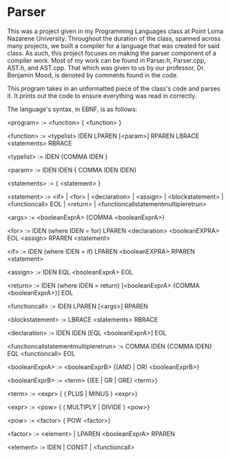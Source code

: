 # Parser
This was a project given in my Programming Languages class at Point Loma Nazarene University.  Throughout the duration of the class, spanned across many projects, we built a compiler for a language that was created for said class.  As such, this project focuses on making the parser component of a compiler work.  Most of my work can be found in Parser.h, Parser.cpp, AST.h, and AST.cpp.  That which was given to us by our professor, Dr. Benjamin Mood, is denoted by comments found in the code.

This program takes in an unformatted piece of the class's code and parses it.  It prints out the code to ensure everything was read in correctly.


The language's syntax, in EBNF, is as follows:

\<program\> := \<function\> { \<function\> }  

\<function\> := \<typelist\> IDEN LPAREN [\<param\>] RPAREN LBRACE \<statements\> RBRACE 

\<typelist\> := IDEN {COMMA IDEN }

\<param\> := IDEN IDEN { COMMA IDEN IDEN} 

\<statements\> := { \<statement\> } 

\<statement\> := \<if\> | \<for\> | \<declaration\> | \<assign\> | \<blockstatement\> | \<functioncall\> EOL | \<return\> | \<functioncallstatementmultipleretrun\>

\<args\> := \<booleanExprA\> {COMMA \<booleanExprA\>}



\<for\> := IDEN (where IDEN = for) LPAREN \<declaration\> \<booleanEXPRA\> EOL \<assign\> RPAREN \<statement\>

\<if\> := IDEN (where IDEN = if) LPAREN \<booleanEXPRA\> RPAREN \<statement\>

\<assign\> := IDEN EQL \<booleanExprA\> EOL

\<return\> := IDEN (where IDEN = return) [\<booleanExprA\> {COMMA \<booleanExprA\>}] EOL

\<functioncall\> := IDEN LPAREN [\<args\>] RPAREN

\<blockstatement\> := LBRACE \<statements\> RBRACE

\<declaration\> := IDEN IDEN [EQL \<booleanExprA\>] EOL

\<functioncallstatementmultipleretrun\> := COMMA IDEN {COMMA IDEN} EQL  \<functioncall\> EOL



\<booleanExprA\> := \<booleanExprB\> {(AND | OR) \<booleanExprB\>}

\<booleanExprB\> := \<term\> {(EE | GR | GRE) \<term\>}

\<term\> := \<expr\> { ( PLUS | MINUS ) \<expr\>} 

\<expr\> := \<pow\> { ( MULTIPLY  | DIVIDE ) \<pow\>}  

\<pow\> := \<factor\> { POW  \<factor\>}  

\<factor\> := \<element\> | LPAREN  \<booleanExprA\> RPAREN

\<element\> := IDEN | CONST | \<functioncall\>
